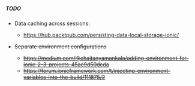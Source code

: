 
##### TODO

- Data caching across sessions:
  - https://hub.packtpub.com/persisting-data-local-storage-ionic/

- ~~Separate environment configurations~~
  - ~~https://medium.com/@chaitanyamankala/adding-environment-for-ionic-2-3-projects-45ae9d50dcda~~
  - ~~https://forum.ionicframework.com/t/injecting-environment-variables-into-the-build/111875/2~~

